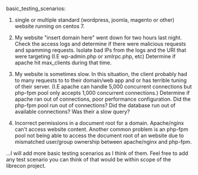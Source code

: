 basic_testing_scenarios:

1. single or multiple standard (wordpress, joomla, magento or other) website 
running on centos 7. 

2. My website "insert domain here" went down for two hours last night. Check
the access logs and determine if there were malicious requests and spamming
requests. Isolate bad IPs from the logs and the URI that were targeting (I.E 
wp-admin.php or xmlrpc.php, etc) Determine if apache hit max_clients during that 
time.

3. My website is sometimes slow. In this situation, the client probably had to 
many requests to to their domain/web app and or has terrible tuning of their
server. (I.E apache can handle 5,000 concurrent connections but php-fpm pool only
accepts 1,000 concurrent connections.) Determine if apache ran out
of connections, poor performance configuration. Did the php-fpm pool run out of 
connections? Did the database run out of available connections? Was their a slow
query?

4. Incorrect permissions in a document root for a domain. Apache/nginx can't
access website content. Another common problem is an php-fpm pool not being able
to access the document root of an website due to mismatched user/group 
ownership between apache/nginx and php-fpm.

...I will add more basic testing scenarios as I think of them. Feel free to add
any test scenario you can think of that would be within scope of the librecon 
project.
